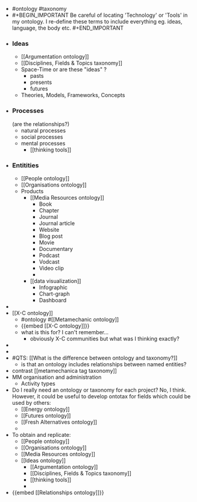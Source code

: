 - #ontology #taxonomy
- #+BEGIN_IMPORTANT
  Be careful of locating 'Technology' or 'Tools' in my ontology. I re-define these terms to include everything eg. ideas, language, the body etc.
  #+END_IMPORTANT
- ### Ideas
	- [[Argumentation ontology]]
	- [[Disciplines, Fields & Topics taxonomy]]
	- Space-Time
	  or are these "ideas" ?
		- pasts
		- presents
		- futures
	- Theories, Models, Frameworks, Concepts
- ### Processes 
  (are the relationships?)
	- natural processes
	- social processes
	- mental processes
		- [[thinking tools]]
- ### Entitities
	- [[People ontology]]
	- [[Organisations ontology]]
	- Products
		- [[Media Resources ontology]]
			- Book
			- Chapter
			- Journal
			- Journal article
			- Website
			- Blog post
			- Movie
			- Documentary
			- Podcast
			- Vodcast
			- Video clip
			-
		- [[data visualization]]
			- Infographic
			- Chart-graph
			- Dashboard
-
- [[X-C ontology]]
	- #ontology #[[Metamechanic ontology]]
	- {{embed [[X-C ontology]]}}
	- what is this for? I can't remember...
		- obviously X-C communities but what was I thinking exactly?
-
-
- #QTS: [[What is the difference between ontology and taxonomy?]]
	- is that an ontology includes relationships between named entities?
- contrast [[metamechanica tag taxonomy]]
- MM organisation and administration
	- Activity types
- Do I really need an ontology or taxonomy for each project? No, I think. However, it could be useful to develop ontotax for fields which could be used by others:
	- [[Energy ontology]]
	- [[Futures ontology]]
	- [[Fresh Alternatives ontology]]
	-
- To obtain and replicate:
	- [[People ontology]]
	- [[Organisations ontology]]
	- [[Media Resources ontology]]
	- [[Ideas ontology]]
		- [[Argumentation ontology]]
		- [[Disciplines, Fields & Topics taxonomy]]
		- [[thinking tools]]
		-
- {{embed [[Relationships ontology]]}}